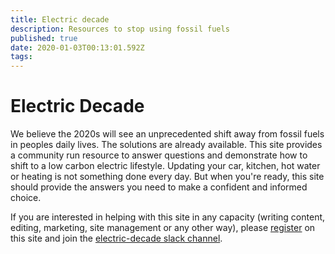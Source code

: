 ```yaml
---
title: Electric decade
description: Resources to stop using fossil fuels
published: true
date: 2020-01-03T00:13:01.592Z
tags: 
---
```


# Electric Decade
We believe the 2020s will see an unprecedented shift away from fossil fuels in peoples daily lives. The solutions are already available. This site provides a community run resource to answer questions and demonstrate how to shift to a low carbon electric lifestyle. Updating your car, kitchen, hot water or heating is not something done every day. But when you're ready, this site should provide the answers you need to make a confident and informed choice.

If you are interested in helping with this site in any capacity (writing content, editing, marketing, site management or any other way), please [register](/register) on this site and join the [electric-decade slack channel](https://join.slack.com/t/electric-decade/shared_invite/enQtODgwNDc5MTQ5MTg3LTMyNmFjYzRmZGIyMzkyYWViNWZiNzc3MmZkYWNhODVhNzI3YTI2YThlYTJhODU2MjJjZjZlMzVjYmM2NTVlMjk). 